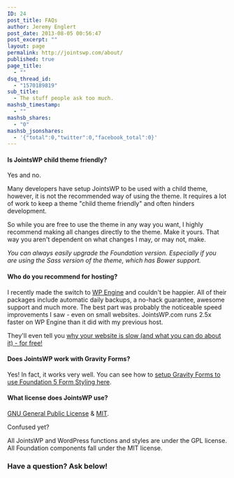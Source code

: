 ```yaml
---
ID: 24
post_title: FAQs
author: Jeremy Englert
post_date: 2013-08-05 00:56:47
post_excerpt: ""
layout: page
permalink: http://jointswp.com/about/
published: true
page_title:
  - ""
dsq_thread_id:
  - "1570189819"
sub_title:
  - The stuff people ask too much.
mashsb_timestamp:
  - ""
mashsb_shares:
  - "0"
mashsb_jsonshares:
  - '{"total":0,"twitter":0,"facebook_total":0}'
---
```

<h4>Is JointsWP child theme friendly?</h4>
Yes and no.

Many developers have setup JointsWP to be used with a child theme, however, it is not the recommended way of using the theme. It requires a lot of work to keep a theme "child theme friendly" and often hinders development.

So while you are free to use the theme in any way you want, I highly recommend making all changes directly to the theme. Make it yours. That way you aren't dependent on what changes I may, or may not, make.

<em>You can always easily upgrade the Foundation version. Especially if you are using the Sass version of the theme, which has Bower support. </em>
<h4>Who do you recommend for hosting?</h4>
I recently made the switch to <a href="http://bit.ly/host-wpengine" target="_blank">WP Engine</a> and couldn't be happier. All of their packages include automatic daily backups, a no-hack guarantee, awesome support and much more. The best part was probably the noticeable speed improvements I saw - even on small websites. JointsWP.com runs 2.5x faster on WP Engine than it did with my previous host.

They'll even tell you <a href="http://bit.ly/wpengine-speed">why your website is slow (and what you can do about it) - for free!</a>
<h4>Does JointsWP work with Gravity Forms?</h4>
Yes! In fact, it works very well. You can see how to <a href="http://jointswp.com/demo/gravity-forms/">setup Gravity Forms to use Foundation 5 Form Styling here</a>.
<h4>What license does JointsWP use?</h4>
<a href="http://www.gnu.org/licenses/gpl-2.0.html" target="_blank">GNU General Public License</a> &amp; <a href="https://en.wikipedia.org/wiki/MIT_License" target="_blank">MIT</a>.

Confused yet?

All JointsWP and WordPress functions and styles are under the GPL license. All Foundation components fall under the MIT license.
<h3>Have a question? Ask below!</h3>
